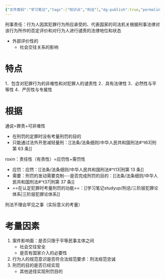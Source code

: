 ```yaml
---
{"文件类别":"学习笔记","tags":["知识点","刑法"],"dg-publish":true,"permalink":"/学习笔记studyup/刑总/刑事责任/","dgPassFrontmatter":true,"created":"2024-10-22T15:10:47.472+08:00","updated":"2024-10-31T20:44:45.906+08:00"}
---
```


刑事责任：行为人因其犯罪行为所应承受的、代表国家的司法机关根据刑事法律对该行为所作的否定评价和对行为人进行谴责的法律地位和状态
- 外部评价性的
	- 社会交往关系的影响
# 特点
1．包含对犯罪行为的非难性和对犯罪人的谴责性
2．具有法律性
3．必然性与平等性
4．严厉性与专属性
# 根据
通说=罪责+可非难性
- 在刑罚的定罪时没有考量刑罚的目的
- 只能通过法外开恩减轻量刑：[[法条/法条细则/中华人民共和国刑法#^t63\|刑第 63 条]]

roxin：责任性（有责性）=应罚性+需罚性
- 应罚：应然：[[法条/法条细则/中华人民共和国刑法#^t13\|刑第 13 条]]
- 需要：刑罚的发动需要克制---是否完成刑罚的目的：[[法条/法条细则/中华人民共和国刑法#^t37\|刑第 37 条]]
- ==在认定犯罪时考量刑罚的功能==：[[学习笔记studyup/刑总/三阶层犯罪论体系\|三阶层犯罪论体系]]

刑法不理会罕见之事（实际意义的考量）

# 考量因素
1. 案件影响面：是否只限于平等民事主体之间
	- 社会交往安全
	- 是否有国家介入的必要性
2. 行为人的规范意识是否符合法规范要求：刑法规范忠诚
3. 刑罚的目的是否已经实现
	- 其他途径实现刑罚目的